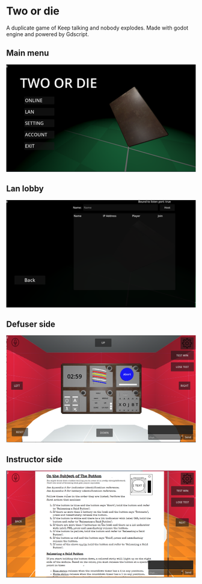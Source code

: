 # Two or die

A duplicate game of Keep talking and nobody explodes. Made with godot engine and powered by Gdscript.

## Main menu

![App Screenshot](Assets/Image/MainMenu.png)

## Lan lobby

![App Screenshot](Assets/Image/Lan.png)

## Defuser side

![App Screenshot](Assets/Image/Defuser.png)

## Instructor side

![App Screenshot](Assets/Image/Instructor.png)
